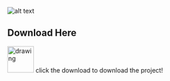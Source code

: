![alt text](https://i.ibb.co/59scyTp/Screenshot-2022-12-12-194138.png)
## Download Here
<a href="https://gitlab.com/iydebu/unity-petrolai" rel="some text"><img src="https://cdn-icons-png.flaticon.com/512/174/174325.png" alt="drawing" width="60"/></a>
click the download to download the project!
